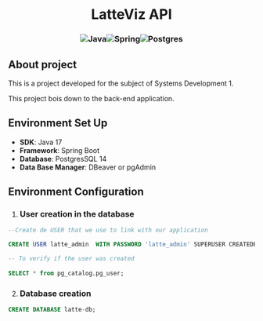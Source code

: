 # <center>LatteViz API</center>

### <center> ![Java](https://img.shields.io/badge/java-%23ED8B00.svg?style=for-the-badge&logo=java&logoColor=white)![Spring](https://img.shields.io/badge/spring-%236DB33F.svg?style=for-the-badge&logo=spring&logoColor=white)![Postgres](https://img.shields.io/badge/postgres-%23316192.svg?style=for-the-badge&logo=postgresql&logoColor=white)</center>


## About project

This is a project developed for the subject of Systems Development 1.

This project bois down to the back-end application.


## Environment Set Up

* __SDK__: Java 17
* __Framework__: Spring Boot
* __Database__: PostgresSQL 14
* __Data Base Manager__: DBeaver or pgAdmin

## Environment Configuration

1. ### User creation in the database
```sql
--Create de USER that we use to link with our application

CREATE USER latte_admin  WITH PASSWORD 'latte_admin' SUPERUSER CREATEDB;

-- To verify if the user was created
    
SELECT * from pg_catalog.pg_user;
```

2. ### Database creation

```sql
CREATE DATABASE latte-db;
```